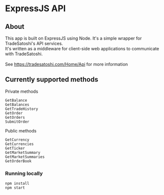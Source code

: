 # ExpressJS API

## About
This app is built on ExpressJS using Node. It's a simple wrapper for TradeSatoshi's API services. \
It's written as a middleware for client-side web applications to communicate with TradeSatoshi. 
\
\
See https://tradesatoshi.com/Home/Api for more information

## Currently supported methods
Private methods
```
GetBalance
GetBalances
GetTradeHistory 
GetOrder
GetOrders
SubmitOrder
```
Public methods
```
GetCurrency
GetCurrencies
GetTicker
GetMarketSummary
GetMarketSummaries
GetOrderBook
```
### Running locally
```
npm install
npm start
```
